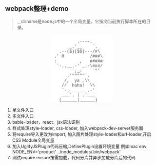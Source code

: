 ## webpack整理+demo
> __dirname是node.js中的一个全局变量，它指向当前执行脚本所在的目录。


<pre style="width:200px;margin:0 auto;font-size:14px;background:#fff;border:0;color:#555;font-family: Monaco,Menlo,Consolas,&quot;Courier New&quot;,FontAwesome,monospace;text-rendering: optimizeLegibility;-webkit-font-smoothing: antialiased;">          
          .----.
       _.'__    `.
   .--($)($$)---/#\
 .' @          /###\
 :         ,   #####
  `-..__.-' _.-\###/
        `;_:    `"'
      .'"""""`.
     /,  ya ,\\
    //  haha!  \\
    `-._______.-'
    ___`. | .'___
   (______|______)
</pre>


1. 单文件入口
2. 多文件入口
3. bable-loader，react，jsx语法识别
4. 样式处理style-loader, css-loader, 加入webpack-dev-server服务器
5. 将require导入更改为import, 加入图片处理style-loader和url-loader,开启CSS Module全局变量
6. 加入UglifyJSPlugin代码压缩,DefinePlugin设置环境变量 例如mac env NODE_ENV='product' ../node_modules/.bin/webpack'
7. 测试require.ensure按需加载，代码分片并异步加载分片后的代码
